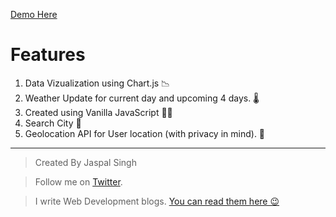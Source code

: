 [Demo Here](https://jaspalsingh1998.github.io/weather-app/)

# Features

1. Data Vizualization using Chart.js 📉
2. Weather Update for current day and upcoming 4 days. 🌡
3. Created using Vanilla JavaScript 👩‍💻
4. Search City 🔎
5. Geolocation API for User location (with privacy in mind). 🔏

---

> Created By Jaspal Singh

> Follow me on [Twitter](https://twitter.com/JaspalSCodes).

> I write Web Development blogs. [You can read them here 😉](https://jaspalscodes.hashnode.dev/)
